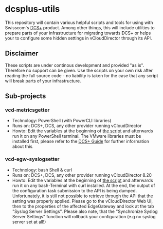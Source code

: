 # dcsplus-utils
This repository will contain various helpful scripts and tools for using with Swisscom's [DCS+](https://www.swisscom.com/dcs) product. Among other things, this will include utilities to prepare parts of your infrastructure for migrating towards DCS+ or helps your to configure some hidden settings in vCloudDirector through its API.

## Disclaimer
These scripts are under continous development and provided "as is". Therefore no support can be given. Use the scripts on your own risk after reading the full source code - no liability is taken for the case that any script will break parts of your infrastructure.

## Sub-projects

### vcd-metricsgetter
- Technology: PowerShell (with PowerCLI libraries)
- Runs on: DCS+, DCS, any other provider running vCloudDirector
- Howto: Edit the variables at the beginning of [the script](vcd-metricsgetter/vcd-getmetrics.ps1) and afterwards run it on any PowerShell terminal. The VMware libraries must be installed first, please refer to the [DCS+ Guide](https://dcsplusguide.scapp.io/ug/vcloud-director-api.html) for further information about this.

### vcd-egw-syslogsetter
- Technology: bash Shell & curl
- Runs on: DCS+, DCS, any other provider running vCloudDirector 8.20
- Howto: Edit the variables at the beginning of [the script](vcd-egw-syslogsetter/setsyslogserver.sh) and afterwards run it on any bash-Terminal with curl installed. At the end, the output of the configuration task submission to the API is being dumped. Unfortunately, it is still not possible to retrieve through the API that the setting was properly applied. Please go to the vCloudDirector Web UI, then to the properties of the affected EdgeGateway and look at the tab "Syslog Server Settings". Please also note, that the "Synchronize Syslog Server Settings" function will rollback your configuration (e.g no syslog server set at all!)
